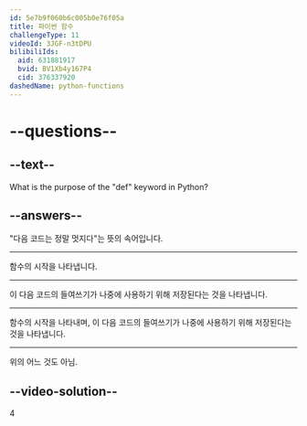 ```yaml
---
id: 5e7b9f060b6c005b0e76f05a
title: 파이썬 함수
challengeType: 11
videoId: 3JGF-n3tDPU
bilibiliIds:
  aid: 631881917
  bvid: BV1Xb4y167P4
  cid: 376337920
dashedName: python-functions
---
```


# --questions--

## --text--

What is the purpose of the "def" keyword in Python?

## --answers--

"다음 코드는 정말 멋지다"는 뜻의 속어입니다.

---

함수의 시작을 나타냅니다.

---

이 다음 코드의 들여쓰기가 나중에 사용하기 위해 저장된다는 것을 나타냅니다.

---

함수의 시작을 나타내며, 이 다음 코드의 들여쓰기가 나중에 사용하기 위해 저장된다는 것을 나타냅니다.

---

위의 어느 것도 아님.

## --video-solution--

4

